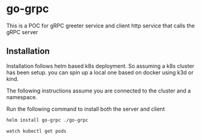 # go-grpc

This is a POC for gRPC greeter service and client http
service that calls the gRPC server

## Installation 

Installation follows helm based k8s deployment. So
assuming a k8s cluster has been setup. you can 
spin up a local one based on docker using k3d or kind. 

The following instructions assume you are connected to the 
cluster and a namespace.

Run the following command to install both the
server and client

```bash
helm install go-grpc ./go-grpc

watch kubectl get pods
```
